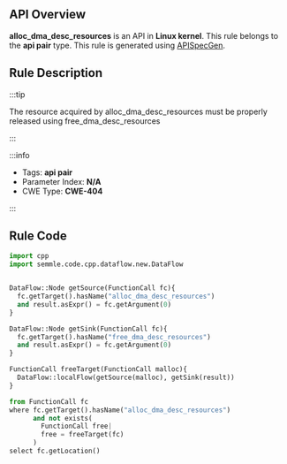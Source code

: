 ---
---


## API Overview
**alloc_dma_desc_resources** is an API in **Linux kernel**. This rule belongs to the **api pair** type. This rule is generated using [APISpecGen](../../tools/APISpecGen).
## Rule Description

:::tip

The resource acquired by alloc_dma_desc_resources must be properly released using free_dma_desc_resources

:::

:::info

- Tags: **api pair**
- Parameter Index: **N/A**
- CWE Type: **CWE-404**

:::

## Rule Code
```python
import cpp
import semmle.code.cpp.dataflow.new.DataFlow


DataFlow::Node getSource(FunctionCall fc){
  fc.getTarget().hasName("alloc_dma_desc_resources")
  and result.asExpr() = fc.getArgument(0)
}

DataFlow::Node getSink(FunctionCall fc){
  fc.getTarget().hasName("free_dma_desc_resources")
  and result.asExpr() = fc.getArgument(0)
}

FunctionCall freeTarget(FunctionCall malloc){
  DataFlow::localFlow(getSource(malloc), getSink(result))
}

from FunctionCall fc
where fc.getTarget().hasName("alloc_dma_desc_resources")
      and not exists(
        FunctionCall free| 
        free = freeTarget(fc)
      )
select fc.getLocation()

    
```